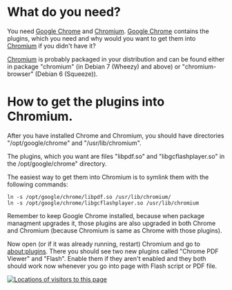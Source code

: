 <!DOCTYPE html>
<html>
<head>
<meta name="description" content="Guide for getting Flash and PDF plugins from Google Chrome to Chromium" />
<meta name="keywords" content="Google,Chrome,Chromium,Flash,Player,PDF,Linux,Debian,Ubuntu" />
<meta name="author" content="Mika Suomalainen" />
<meta charset="UTF-8" />
<link rel="canonical" href="http://mkaysi.github.com/articles/guides/ChromiumFlashPDF.html">
<title>Getting Google Chrome integrated flash and PDF player to Chromium</title>
</head>

# What do you need?

You need [Google Chrome] and [Chromium]. [Google Chrome] contains the plugins, which
you need and why would you want to get them into [Chromium] if you didn't have it?

[Chromium] is probably packaged in your distribution and can be found either in package "chromium" (in Debian 7 (Wheezy) and above) or "chromium-browser" (Debian 6 (Squeeze)).

# How to get the plugins into Chromium.

After you have installed Chrome and Chromium, you should have directories "/opt/google/chrome"
and "/usr/lib/chromium".

The plugins, which you want are files "libpdf.so" and "libgcflashplayer.so" in the /opt/google/chrome" directory.

The easiest way to get them into Chromium is to symlink them with the following commands:

```
ln -s /opt/google/chrome/libpdf.so /usr/lib/chromium/
ln -s /opt/google/chrome/libgcflashplayer.so /usr/lib/chromium
```

Remember to keep Google Chrome installed, because when package managment upgrades it, those plugins are also upgraded in both Chrome and Chromium (because Chromium is same as Chrome with those plugins).

Now open (or if it was already running, restart) Chromium and go to [about:plugins](about:plugins). There you should see two new plugins called "Chrome PDF Viewer" and "Flash".
Enable them if they aren't enabled and they both should work now whenever you go into page with Flash script or PDF file.

[Google Chrome]:https://www.google.com/intl/en/chrome/browser/
[Chromium]:http://www.chromium.org/Home

<div id="clustrmaps-widget"></div><script type="text/javascript">var _clustrmaps = {'url' : 'http://mkaysi.github.com/', 'user' : 1040881, 'server' : '4', 'id' : 'clustrmaps-widget', 'version' : 1, 'date' : '2012-09-02', 'lang' : 'en', 'corners' : 'square' };(function (){ var s = document.createElement('script'); s.type = 'text/javascript'; s.async = true; s.src = 'http://www4.clustrmaps.com/counter/map.js'; var x = document.getElementsByTagName('script')[0]; x.parentNode.insertBefore(s, x);})();</script><noscript><a href="http://www4.clustrmaps.com/user/bd3fe1f1"><img src="http://www4.clustrmaps.com/stats/maps-no_clusters/mkaysi.github.com--thumb.jpg" alt="Locations of visitors to this page" /></a></noscript>

</HTML>
